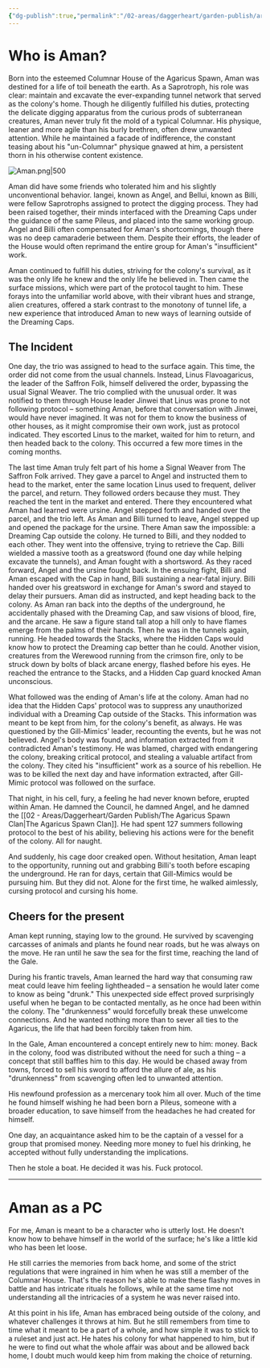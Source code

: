 ```yaml
---
{"dg-publish":true,"permalink":"/02-areas/daggerheart/garden-publish/arvensis-aman-agaricus/","tags":["Character","Fungril"]}
---
```


# Who is Aman?

Born into the esteemed Columnar House of the Agaricus Spawn, Aman was destined for a life of toil beneath the earth. As a Saprotroph, his role was clear: maintain and excavate the ever-expanding tunnel network that served as the colony's home. Though he diligently fulfilled his duties, protecting the delicate digging apparatus from the curious prods of subterranean creatures, Aman never truly fit the mold of a typical Columnar. His physique, leaner and more agile than his burly brethren, often drew unwanted attention. While he maintained a facade of indifference, the constant teasing about his "un-Columnar" physique gnawed at him, a persistent thorn in his otherwise content existence.

![Aman.png|500](/img/user/02%20-%20Areas/Daggerheart/Garden%20Publish/attachments/Aman.png)


Aman did have some friends who tolerated him and his slightly unconventional behavior. Iangei, known as Angel, and Bellui, known as Billi, were fellow Saprotrophs assigned to protect the digging process. They had been raised together, their minds interfaced with the Dreaming Caps under the guidance of the same Pileus, and placed into the same working group. Angel and Billi often compensated for Aman's shortcomings, though there was no deep camaraderie between them. Despite their efforts, the leader of the House would often reprimand the entire group for Aman's "insufficient" work.

Aman continued to fulfill his duties, striving for the colony's survival, as it was the only life he knew and the only life he believed in. Then came the surface missions, which were part of the protocol taught to him. These forays into the unfamiliar world above, with their vibrant hues and strange, alien creatures, offered a stark contrast to the monotony of tunnel life, a new experience that introduced Aman to new ways of learning outside of the Dreaming Caps.

## The Incident
One day, the trio was assigned to head to the surface again. This time, the order did not come from the usual channels. Instead, Linus Flavoagaricus, the leader of the Saffron Folk, himself delivered the order, bypassing the usual Signal Weaver. The trio complied with the unusual order. It was notified to them through House leader Jinwei that Linus was prone to not following protocol – something Aman, before that conversation with Jinwei, would have never imagined. It was not for them to know the business of other houses, as it might compromise their own work, just as protocol indicated. They escorted Linus to the market, waited for him to return, and then headed back to the colony. This occurred a few more times in the coming months.

The last time Aman truly felt part of his home a Signal Weaver from The Saffron Folk arrived. They gave a parcel to Angel and instructed them to head to the market, enter the same location Linus used to frequent, deliver the parcel, and return. They followed orders because they must. They reached the tent in the market and entered. There they encountered what Aman had learned were ursine. Angel stepped forth and handed over the parcel, and the trio left. As Aman and Billi turned to leave, Angel stepped up and opened the package for the ursine. There Aman saw the impossible: a Dreaming Cap outside the colony. He turned to Billi, and they nodded to each other. They went into the offensive, trying to retrieve the Cap. Billi wielded a massive tooth as a greatsword (found one day while helping excavate the tunnels), and Aman fought with a shortsword. As they raced forward, Angel and the ursine fought back. In the ensuing fight, Billi and Aman escaped with the Cap in hand, Billi sustaining a near-fatal injury. Billi handed over his greatsword in exchange for Aman's sword and stayed to delay their pursuers. Aman did as instructed, and kept heading back to the colony. As Aman ran back into the depths of the underground, he accidentally phased with the Dreaming Cap, and saw visions of blood, fire, and the arcane. He saw a figure stand tall atop a hill only to have flames emerge from the palms of their hands. Then he was in the tunnels again, running. He headed towards the Stacks, where the Hidden Caps would know how to protect the Dreaming cap better than he could. Another vision, creatures from the Werewood running from the crimson fire, only to be struck down by bolts of black arcane energy, flashed before his eyes. He reached the entrance to the Stacks, and a Hidden Cap guard knocked Aman unconscious.

What followed was the ending of Aman's life at the colony. Aman had no idea that the Hidden Caps' protocol was to suppress any unauthorized individual with a Dreaming Cap outside of the Stacks. This information was meant to be kept from him, for the colony's benefit, as always. He was questioned by the Gill-Mimics' leader, recounting the events, but he was not believed. Angel's body was found, and information extracted from it contradicted Aman's testimony. He was blamed, charged with endangering the colony, breaking critical protocol, and stealing a valuable artifact from the colony. They cited his "insufficient" work as a source of his rebellion. He was to be killed the next day and have information extracted, after Gill-Mimic protocol was followed on the surface.

That night, in his cell, fury, a feeling he had never known before, erupted within Aman. He damned the Council, he damned Angel, and he damned the [[02 - Areas/Daggerheart/Garden Publish/The Agaricus Spawn Clan\|The Agaricus Spawn Clan]]. He had spent 127 summers following protocol to the best of his ability, believing his actions were for the benefit of the colony. All for naught.

And suddenly, his cage door creaked open. Without hesitation, Aman leapt to the opportunity, running out and grabbing Billi's tooth before escaping the underground. He ran for days, certain that Gill-Mimics would be pursuing him. But they did not. Alone for the first time, he walked aimlessly, cursing protocol and cursing his home.

## Cheers for the present

Aman kept running, staying low to the ground. He survived by scavenging carcasses of animals and plants he found near roads, but he was always on the move. He ran until he saw the sea for the first time, reaching the land of the Gale.

During his frantic travels, Aman learned the hard way that consuming raw meat could leave him feeling lightheaded – a sensation he would later come to know as being "drunk." This unexpected side effect proved surprisingly useful when he began to be contacted mentally, as he once had been within the colony. The "drunkenness" would forcefully break these unwelcome connections. And he wanted nothing more than to sever all ties to the Agaricus, the life that had been forcibly taken from him.

In the Gale, Aman encountered a concept entirely new to him: money. Back in the colony, food was distributed without the need for such a thing – a concept that still baffles him to this day. He would be chased away from towns, forced to sell his sword to afford the allure of ale, as his "drunkenness" from scavenging often led to unwanted attention.

His newfound profession as a mercenary took him all over. Much of the time he found himself wishing he had been born a Pileus, someone with a broader education, to save himself from the headaches he had created for himself.

One day, an acquaintance asked him to be the captain of a vessel for a group that promised money. Needing more money to fuel his drinking, he accepted without fully understanding the implications.

Then he stole a boat. He decided it was his. Fuck protocol.

---

# Aman as a PC

For me, Aman is meant to be a character who is utterly lost. He doesn't know how to behave himself in the world of the surface; he's like a little kid who has been let loose.

He still carries the memories from back home, and some of the strict regulations that were ingrained in him when he was still a member of the Columnar House. That's the reason he's able to make these flashy moves in battle and has intricate rituals he follows, while at the same time not understanding all the intricacies of a system he was never raised into.

At this point in his life, Aman has embraced being outside of the colony, and whatever challenges it throws at him. But he still remembers from time to time what it meant to be a part of a whole, and how simple it was to stick to a ruleset and just act. He hates his colony for what happened to him, but if he were to find out what the whole affair was about and be allowed back home, I doubt much would keep him from making the choice of returning.